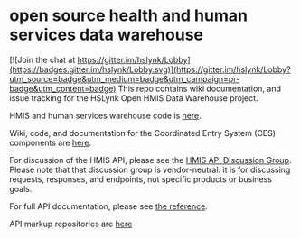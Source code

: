 open source health and human services data warehouse
===========

[![Join the chat at https://gitter.im/hslynk/Lobby](https://badges.gitter.im/hslynk/Lobby.svg)](https://gitter.im/hslynk/Lobby?utm_source=badge&utm_medium=badge&utm_campaign=pr-badge&utm_content=badge)
This repo contains wiki documentation, and issue tracking for the HSLynk Open HMIS Data Warehouse project.  

HMIS and human services warehouse code is [here](https://github.com/servinglynk/hmis-lynk-open-source).

Wiki, code, and documentation for the Coordinated Entry System (CES) components are [here](https://github.com/hserv/coordinated-entry).

For discussion of the HMIS API, please see the [HMIS API Discussion Group](https://groups.google.com/forum/#!forum/hmis-api).  Please note that that discussion group is vendor-neutral: it is for discussing requests, responses, and endpoints, not specific products or business goals.

For full API documentation, please see [the reference](https://anypoint.mulesoft.com/apiplatform/apis/#/portals/organizations/1d2d1eb1-46af-4ee8-aa04-bd79ed2764a3/apis/62269/versions/64666).

API markup repositories are [here](https://github.com/hmis-api/)

